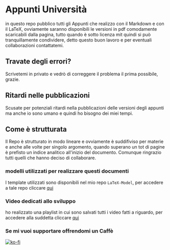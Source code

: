 # Appunti Università
in questo repo pubblico tutti gli Appunti che realizzo con il Markdown e con il LaTeX, ovviamente saranno disponibili le versioni in pdf comodamente scaricabili dalla pagina, tutto quando è sotto licenza mit quindi si può tranquillamente condividere, detto questo buon lavoro e per eventuali collaborazioni contattatemi.
## Travate degli errori?
Scrivetemi in privato e vedrò di correggere il problema il prima possibile, grazie.

## Ritardi nelle pubblicazioni
Scusate per potenziali ritardi nella pubblicazioni delle versioni degli appunti ma anche io sono umano e quindi ho bisogno dei miei tempi.

## Come è strutturata
Il Repo è strutturato in modo lineare e ovviamente è suddifiviso per materie e anche alle volte per singolo argomento, quando superano un tot di pagine è prefisto un indice analitico all'inizio del documento. Comunque ringrazio tutti quelli che hanno deciso di collaborare.

### modelli utilizzati per realizzare questi documenti
I template utilizzati sono disponibili nel mio repo ```LaTeX-Model```, per accedere a tale repo cliccare <a href="https://github.com/NF02/LaTeX-model">qui</a>

### Video dedicati allo sviluppo
ho realizzato una playlist in cui sono salvati tutti i video fatti a riguardo, per accedere alla suddetta cliccare <a href="https://www.youtube.com/playlist?list=PLtBZwe4uTbkHU9-yuJfc0IYTQWEvaagyV">qui</a>

### Se mi vuoi supportare offrendomi un Caffè
[![ko-fi](https://ko-fi.com/img/githubbutton_sm.svg)](https://ko-fi.com/A0A3CDMP9)
